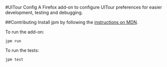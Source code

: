 #UITour Config
A Firefox add-on to configure UITour preferences for easier development, testing and debugging.

##Contributing
Install jpm by following the [instructions on MDN](https://developer.mozilla.org/Add-ons/SDK/Tools/jpm#Installation).

To run the add-on:

```
jpm run
```

To run the tests:

```
jpm test
```
